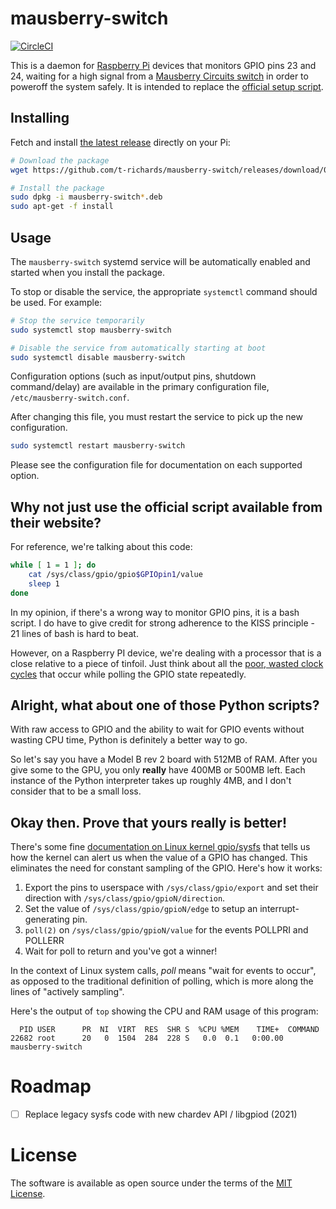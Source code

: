 # mausberry-switch

[![CircleCI](https://circleci.com/gh/t-richards/mausberry-switch.svg?style=shield)](https://circleci.com/gh/t-richards/mausberry-switch)

This is a daemon for [Raspberry Pi][rpi] devices that monitors GPIO pins 23 and
24, waiting for a high signal from a [Mausberry Circuits switch][mausberry-circuits]
in order to poweroff the system safely. It is intended to replace the
[official setup script][mausberry-script].

## Installing

Fetch and install [the latest release][releases] directly on your Pi:

```bash
# Download the package
wget https://github.com/t-richards/mausberry-switch/releases/download/0.8/mausberry-switch_0.8_armhf.deb

# Install the package
sudo dpkg -i mausberry-switch*.deb
sudo apt-get -f install
```

## Usage

The `mausberry-switch` systemd service will be automatically enabled and started when you install the package.

To stop or disable the service, the appropriate `systemctl` command should be used. For example:

```bash
# Stop the service temporarily
sudo systemctl stop mausberry-switch

# Disable the service from automatically starting at boot
sudo systemctl disable mausberry-switch
```

Configuration options (such as input/output pins, shutdown command/delay) are available in the primary configuration file, `/etc/mausberry-switch.conf`.

After changing this file, you must restart the service to pick up the new configuration.

```bash
sudo systemctl restart mausberry-switch
```

Please see the configuration file for documentation on each supported option.

## Why not just use the official script available from their website?

For reference, we're talking about this code:

```bash
while [ 1 = 1 ]; do
    cat /sys/class/gpio/gpio$GPIOpin1/value
    sleep 1
done
```

In my opinion, if there's a wrong way to monitor GPIO pins, it is a bash script.
I do have to give credit for strong adherence to the KISS principle -  21 lines
of bash is hard to beat.

However, on a Raspberry PI device, we're dealing with a processor that is a
close relative to a piece of tinfoil. Just think about all the
[poor, wasted clock cycles][wasted-clock] that occur while polling the GPIO
state repeatedly.

## Alright, what about one of those Python scripts?

With raw access to GPIO and the ability to wait for GPIO events without wasting
CPU time, Python is definitely a better way to go.

So let's say you have a Model B rev 2 board with 512MB of RAM. After you give
some to the GPU, you only **really** have 400MB or 500MB left. Each instance of
the Python interpreter takes up roughly 4MB, and I don't consider that to be a
small loss.

## Okay then. Prove that yours really is better!

There's some fine [documentation on Linux kernel gpio/sysfs][gpio-sysfs] that
tells us how the kernel can alert us when the value of a GPIO has changed. This
eliminates the need for constant sampling of the GPIO. Here's how it works:

1. Export the pins to userspace with `/sys/class/gpio/export` and set their direction with `/sys/class/gpio/gpioN/direction`.
2. Set the value of `/sys/class/gpio/gpioN/edge` to setup an interrupt-generating pin.
3. `poll(2)` on `/sys/class/gpio/gpioN/value` for the events POLLPRI and POLLERR
4. Wait for poll to return and you've got a winner!

In the context of Linux system calls, *poll* means "wait for events to occur",
as opposed to the traditional definition of polling, which is more along the
lines of "actively sampling".

Here's the output of `top` showing the CPU and RAM usage of this program:

      PID USER      PR  NI  VIRT  RES  SHR S  %CPU %MEM    TIME+  COMMAND
    22682 root      20   0  1504  284  228 S   0.0  0.1   0:00.00 mausberry-switch

# Roadmap

 - [ ] Replace legacy sysfs code with new chardev API / libgpiod (2021)

# License

The software is available as open source under the terms of the [MIT License][LICENSE].

[build-doc]: doc/building.md
[gpio-sysfs]: https://www.kernel.org/doc/Documentation/gpio/sysfs.txt
[LICENSE]: LICENSE
[mausberry-circuits]: http://mausberrycircuits.com/
[mausberry-script]: http://files.mausberrycircuits.com/setup.sh
[releases]: https://github.com/t-richards/mausberry-switch/releases
[rpi]: http://www.raspberrypi.org/
[wasted-clock]: http://www.raspberrypi.org/phpBB3/viewtopic.php?t=63561
